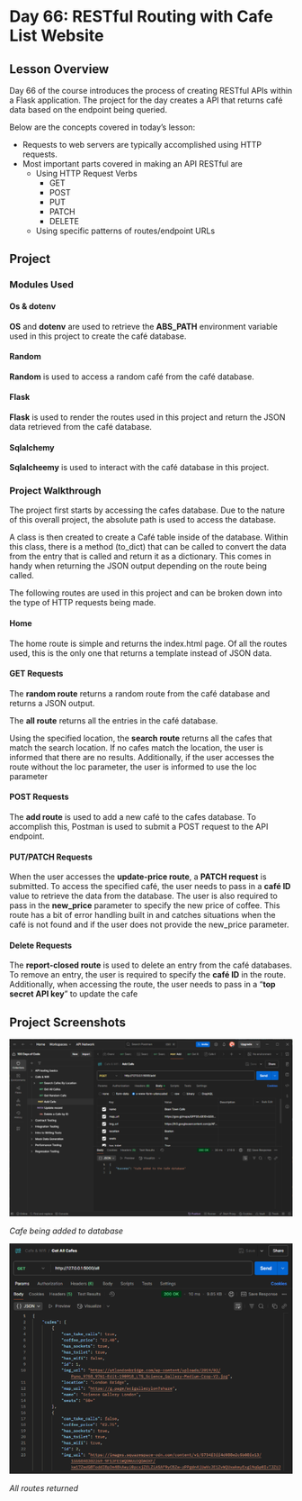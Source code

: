 # Day 66: RESTful Routing with Cafe List Website
## Lesson Overview
Day 66 of the course introduces the process of creating RESTful APIs within a Flask application. The project for the day creates a API that returns café data based on the endpoint being queried. 

Below are the concepts covered in today’s lesson:
- Requests to web servers are typically accomplished using HTTP requests.
- Most important parts covered in making an API RESTful are
    - Using HTTP Request Verbs
        - GET
        - POST
        - PUT
        - PATCH
        - DELETE
    - Using specific patterns of routes/endpoint URLs
## Project
### Modules Used
#### Os & dotenv
**OS** and **dotenv** are used to retrieve the **ABS_PATH** environment variable used in this project to create the café database.
#### Random
**Random** is used to access a random café from the café database.
#### Flask
**Flask** is used to render the routes used in this project and return the JSON data retrieved from the café database.
#### Sqlalchemy
**Sqlalcheemy** is used to interact with the café database in this project. 
### Project Walkthrough
The project first starts by accessing the cafes database. Due to the nature of this overall project, the absolute path is used to access the database.

A class is then created to create a Café table inside of the database. Within this class, there is a method (to_dict) that can be called to convert the data from the entry that is called and return it as a dictionary. This comes in handy when returning the JSON output depending on the route being called.

The following routes are used in this project and can be broken down into the type of HTTP requests being made.
#### Home
The home route is simple and returns the index.html page. Of all the routes used, this is the only one that returns a template instead of JSON data.
#### GET Requests
The **random route** returns a random route from the café database and returns a JSON output.

The **all route** returns all the entries in the café database.

Using the specified location, the **search route** returns all the cafes that match the search location. If no cafes match the location, the user is informed that there are no results. Additionally, if the user accesses the route without the loc parameter, the user is informed to use the loc parameter

#### POST Requests
The **add route** is used to add a new café to the cafes database. To accomplish this, Postman is used to submit a POST request to the API endpoint.
#### PUT/PATCH Requests
When the user accesses the **update-price route**, a **PATCH request** is submitted. To access the specified café, the user needs to pass in a **café ID** value to retrieve the data from the database. The user is also required to pass in the **new_price** parameter to specify the new price of coffee. This route has a bit of error handling built in and catches situations when the café is not found and if the user does not provide the new_price parameter.
#### Delete Requests
The **report-closed route** is used to delete an entry from the café databases. To remove an entry, the user is required to specify the **café ID** in the route. Additionally, when accessing the route, the user needs to pass in a “**top secret API key**” to update the cafe
## Project Screenshots
![Cafe being added](../Images/Day66-PostmanRequest.png)

*Cafe being added to database*

![All cafes](../Images/Day66-AllCafes.png)

*All routes returned*